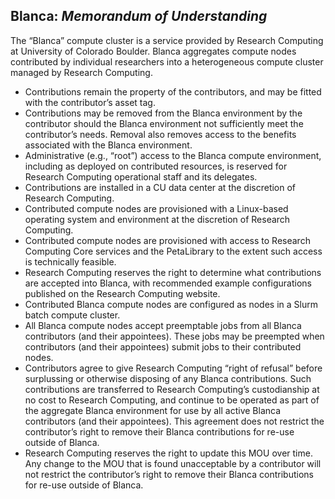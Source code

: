 ## Blanca: *Memorandum of Understanding*

The “Blanca” compute cluster is a service provided by Research Computing at University of Colorado Boulder. Blanca aggregates compute nodes contributed by individual researchers into a heterogeneous compute cluster managed by Research Computing.

- Contributions remain the property of the contributors, and may be fitted with the contributor’s asset tag.
- Contributions may be removed from the Blanca environment by the contributor should the Blanca environment not sufficiently meet the contributor’s needs. Removal also removes access to the benefits associated with the Blanca environment.
- Administrative (e.g., “root”) access to the Blanca compute environment, including as deployed on contributed resources, is reserved for Research Computing operational staff and its delegates.
- Contributions are installed in a CU data center at the discretion of Research Computing.
- Contributed compute nodes are provisioned with a Linux-based operating system and environment at the discretion of Research Computing.
- Contributed compute nodes are provisioned with access to Research Computing Core services and the PetaLibrary to the extent such access is technically feasible.
- Research Computing reserves the right to determine what contributions are accepted into Blanca, with recommended example configurations published on the Research Computing website.
- Contributed Blanca compute nodes are configured as nodes in a Slurm batch compute cluster.
- All Blanca compute nodes accept preemptable jobs from all Blanca contributors (and their appointees). These jobs may be preempted when contributors (and their appointees) submit jobs to their contributed nodes.
- Contributors agree to give Research Computing “right of refusal” before surplussing or otherwise disposing of any Blanca contributions. Such contributions are transferred to Research Computing’s custodianship at no cost to Research Computing, and continue to be operated as part of the aggregate Blanca environment for use by all active Blanca contributors (and their appointees). This agreement does not restrict the contributor’s right to remove their Blanca contributions for re-use outside of Blanca.
- Research Computing reserves the right to update this MOU over time. Any change to the MOU that is found unacceptable by a contributor will not restrict the contributor’s right to remove their Blanca contributions for re-use outside of Blanca.
